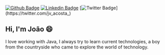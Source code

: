 
[![Github Badge](https://img.shields.io/badge/-Github-000?style=flat-square&logo=Github&logoColor=white&link=https://github.com/joao-vitor-costa)](https://github.com/joao-vitor-costa)
[![Linkedin Badge](https://img.shields.io/badge/-LinkedIn-blue?style=flat-square&logo=Linkedin&logoColor=white&link=https://www.linkedin.com/in/jv-acosta/)](https://www.linkedin.com/in/jv-acosta/)
[![Twitter Badge](https://img.shields.io/badge/-Twitter-1ca0f1?style=flat-square&labelColor=1ca0f1&logo=twitter&logoColor=white&link=https://twitter.com/jv_acosta_)](https://twitter.com/jv_acosta_)
## Hi, I'm João 😄 
I love working with Java, I always try to learn current technologies, a boy from the countryside who came to explore the world of technology.

<!--
**joao-vitor-costa/joao-vitor-costa** is a ✨ _special_ ✨ repository because its `README.md` (this file) appears on your GitHub profile.

Here are some ideas to get you started:

- 🔭 I’m currently working on ...
- 🌱 I’m currently learning ...
- 👯 I’m looking to collaborate on ...
- 🤔 I’m looking for help with ...
- 💬 Ask me about ...
- 📫 How to reach me: ...
- 😄 Pronouns: ...
- ⚡ Fun fact: ...
-->
